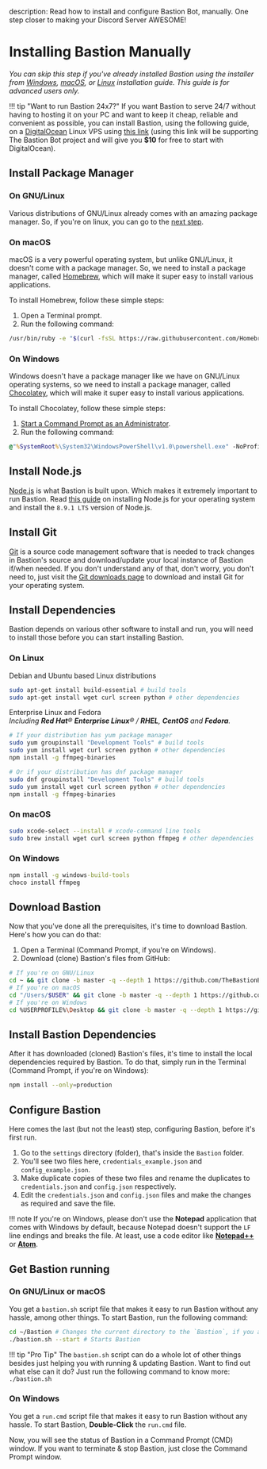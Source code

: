 description: Read how to install and configure Bastion Bot, manually. One step closer to making your Discord Server AWESOME!

# Installing Bastion Manually

*You can skip this step if you've already installed Bastion using the installer
from [Windows](install-win), [macOS](install-macos), or [Linux](install-linux)
installation guide. This guide is for advanced users only.*

!!! tip "Want to run Bastion 24x7?"
    If you want Bastion to serve 24/7 without having to hosting it on your
    PC and want to keep it cheap, reliable and convenient as possible, you can
    install Bastion, using the following guide, on a [DigitalOcean](https://m.do.co/c/0ee6cb9c7ee0)
    Linux VPS using [this link](https://m.do.co/c/0ee6cb9c7ee0) (using this link
    will be supporting The Bastion Bot project and will give you **$10** for
    free to start with DigitalOcean).

## Install Package Manager
### On GNU/Linux
Various distributions of GNU/Linux already comes with an amazing package manager. So,
if you're on linux, you can go to the [next step](#install-nodejs).

### On macOS
macOS is a very powerful operating system, but unlike GNU/Linux, it doesn't come
with a package manager. So, we need to install a package manager, called
[Homebrew](https://brew.sh/ 'Homebrew - The missing package manager for macOS'),
which will make it super easy to install various applications.

To install Homebrew, follow these simple steps:

1.  Open a Terminal prompt.
2.  Run the following command:
```bash
/usr/bin/ruby -e "$(curl -fsSL https://raw.githubusercontent.com/Homebrew/install/master/install)"
```

### On Windows
Windows doesn't have a package manager like we have on GNU/Linux operating
systems, so we need to install a package manager, called
[Chocolatey](https://chocolatey.org/ 'Chocolatey - The package manager for Windows'),
which will make it super easy to install various applications.

To install Chocolatey, follow these simple steps:

1.  [Start a Command Prompt as an Administrator](https://technet.microsoft.com/en-us/library/cc947813(v=ws.10).aspx 'Learn how to start a Command Prompt as an Administrator').
2.  Run the following command:
```cmd
@"%SystemRoot%\System32\WindowsPowerShell\v1.0\powershell.exe" -NoProfile -InputFormat None -ExecutionPolicy Bypass -Command "iex ((New-Object System.Net.WebClient).DownloadString('https://chocolatey.org/install.ps1'))" && SET "PATH=%PATH%;%ALLUSERSPROFILE%\chocolatey\bin"
```

## Install Node.js
[Node.js](https://nodejs.org) is what Bastion is built upon. Which makes it extremely important to run
Bastion. Read [this guide](https://nodejs.org/en/download/package-manager/ 'Installing Node.js via package manager')
on installing Node.js for your operating system and install the `8.9.1 LTS`
version of Node.js.

## Install Git
[Git](https://git-scm.com/ 'Git') is a source code management software that is needed to track changes in
Bastion's source and download/update your local instance of Bastion if/when
needed.
If you don't understand any of that, don't worry, you don't need to, just visit
the [Git downloads page](https://git-scm.com/downloads 'Git - Downloads') to
download and install Git for your operating system.

## Install Dependencies
Bastion depends on various other software to install and run, you will need to
install those before you can start installing Bastion.

### On Linux
Debian and Ubuntu based Linux distributions
```bash
sudo apt-get install build-essential # build tools
sudo apt-get install wget curl screen python # other dependencies
```

Enterprise Linux and Fedora  
*Including **Red Hat**® **Enterprise Linux**® / **RHEL**, **CentOS** and **Fedora**.*
```bash
# If your distribution has yum package manager
sudo yum groupinstall "Development Tools" # build tools
sudo yum install wget curl screen python # other dependencies
npm install -g ffmpeg-binaries

# Or if your distribution has dnf package manager
sudo dnf groupinstall "Development Tools" # build tools
sudo yum install wget curl screen python # other dependencies
npm install -g ffmpeg-binaries
```

### On macOS
```bash
sudo xcode-select --install # xcode-command line tools
sudo brew install wget curl screen python ffmpeg # other dependencies
```

### On Windows
```cmd
npm install -g windows-build-tools
choco install ffmpeg
```

## Download Bastion
Now that you've done all the prerequisites, it's time to download Bastion.
Here's how you can do that:

1.  Open a Terminal (Command Prompt, if you're on Windows).
2.  Download (clone) Bastion's files from GitHub:
```bash
# If you're on GNU/Linux
cd ~ && git clone -b master -q --depth 1 https://github.com/TheBastionBot/Bastion.git
# If you're on macOS
cd "/Users/$USER" && git clone -b master -q --depth 1 https://github.com/TheBastionBot/Bastion.git
# If you're on Windows
cd %USERPROFILE%\Desktop && git clone -b master -q --depth 1 https://github.com/TheBastionBot/Bastion.git
```

## Install Bastion Dependencies
After it has downloaded (cloned) Bastion's files, it's time to install the
local dependencies required by Bastion.
To do that, simply run in the Terminal (Command Prompt, if you're on Windows):
```bash
npm install --only=production
```

## Configure Bastion
Here comes the last (but not the least) step, configuring Bastion, before it's
first run.

1.  Go to the `settings` directory (folder), that's inside the `Bastion` folder.
2.  You'll see two files here, `credentials_example.json` and
    `config_example.json`.
3.  Make duplicate copies of these two files and rename the duplicates to
    `credentials.json` and `config.json` respectively.
4.  Edit the `credentials.json` and `config.json` files and make the changes as
    required and save the file.

!!! note
    If you're on Windows, please don't use the **Notepad** application that
    comes with Windows by default, because Notepad doesn't support the `LF`
    line endings and breaks the file. At least, use a code editor like
    **[Notepad++](https://notepad-plus-plus.org/ 'Notepad++ - Free source code editor and Notepad replacement.')**
    or **[Atom](https://atom.io/ 'Atom - A Hackable text editor for the 21st century.')**.

## Get Bastion running

### On GNU/Linux or macOS
You get a `bastion.sh` script file that makes it easy to run Bastion without
any hassle, among other things. To start Bastion, run the following command:
```bash
cd ~/Bastion # Changes the current directory to the `Bastion`, if you aren't already there.
./bastion.sh --start # Starts Bastion
```

!!! tip "Pro Tip"
    The `bastion.sh` script can do a whole lot of other things besides just
    helping you with running & updating Bastion. Want to find out what else
    can it do? Just run the following command to know more: `./bastion.sh`

### On Windows
You get a `run.cmd` script file that makes it easy to run Bastion without
any hassle. To start Bastion, **Double-Click** the `run.cmd` file.

Now, you will see the status of Bastion in a Command Prompt (CMD) window.
If you want to terminate & stop Bastion, just close the Command Prompt window.
